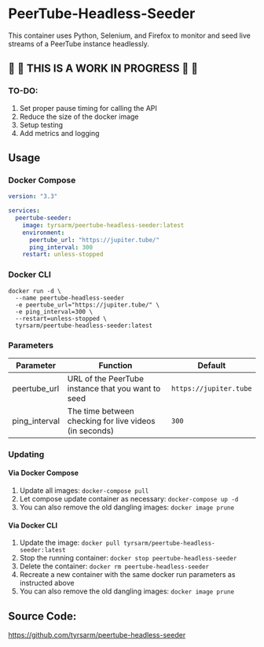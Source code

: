 # PeerTube-Headless-Seeder

This container uses Python, Selenium, and Firefox to monitor and seed live streams of a PeerTube instance headlessly.

## :rotating_light: :rotating_light: THIS IS A WORK IN PROGRESS :rotating_light: :rotating_light:

### TO-DO:

1. Set proper pause timing for calling the API
2. Reduce the size of the docker image
3. Setup testing
4. Add metrics and logging

## Usage

### Docker Compose

```yaml
version: "3.3"

services:
  peertube-seeder:
    image: tyrsarm/peertube-headless-seeder:latest
    environment:
      peertube_url: "https://jupiter.tube/"
      ping_interval: 300
    restart: unless-stopped
```

### Docker CLI

```
docker run -d \
  --name peertube-headless-seeder
  -e peertube_url="https://jupiter.tube/" \
  -e ping_interval=300 \
  --restart=unless-stopped \
  tyrsarm/peertube-headless-seeder:latest
```

### Parameters

| Parameter     | Function                                               | Default                |
|---------------|--------------------------------------------------------|------------------------|
| peertube_url  | URL of the PeerTube instance that you want to seed     | `https://jupiter.tube` |
| ping_interval | The time between checking for live videos (in seconds) | `300`                  |

### Updating

#### Via Docker Compose

1. Update all images: `docker-compose pull`
2. Let compose update container as necessary: `docker-compose up -d`
3. You can also remove the old dangling images: `docker image prune`

#### Via Docker CLI

1. Update the image: `docker pull tyrsarm/peertube-headless-seeder:latest`
2. Stop the running container: `docker stop peertube-headless-seeder`
3. Delete the container: `docker rm peertube-headless-seeder`
4. Recreate a new container with the same docker run parameters as instructed above
5. You can also remove the old dangling images: `docker image prune`

## Source Code:

https://github.com/tyrsarm/peertube-headless-seeder
